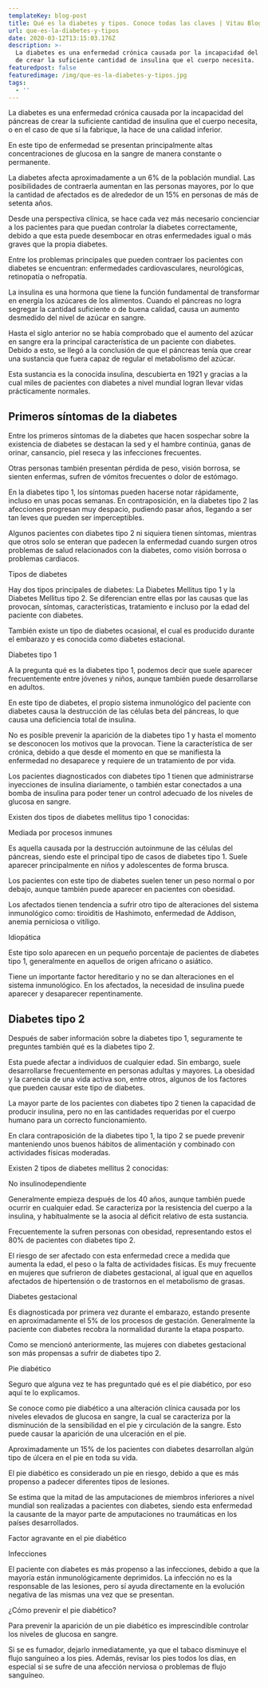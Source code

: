 ```yaml
---
templateKey: blog-post
title: Qué es la diabetes y tipos. Conoce todas las claves | Vitau Blog
url: que-es-la-diabetes-y-tipos
date: 2020-03-12T13:15:03.176Z
description: >-
  La diabetes es una enfermedad crónica causada por la incapacidad del páncreas
  de crear la suficiente cantidad de insulina que el cuerpo necesita.
featuredpost: false
featuredimage: /img/que-es-la-diabetes-y-tipos.jpg
tags:
  - ''
---
```

La diabetes es una enfermedad crónica causada por la incapacidad del páncreas de crear la suficiente cantidad de insulina que el cuerpo necesita, o en el caso de que sí la fabrique, la hace de una calidad inferior. 

En este tipo de enfermedad se presentan principalmente altas concentraciones de glucosa en la sangre de manera constante o permanente. 

La diabetes afecta aproximadamente a un 6% de la población mundial. Las posibilidades de contraerla aumentan en las personas mayores, por lo que la cantidad de afectados es de alrededor de un 15% en personas de más de setenta años. 

Desde una perspectiva clínica, se hace cada vez más necesario concienciar a los pacientes para que puedan controlar la diabetes correctamente, debido a que esta puede desembocar en otras enfermedades igual o más graves que la propia diabetes. 

Entre los problemas principales que pueden contraer los pacientes con diabetes  se encuentran: enfermedades cardiovasculares, neurológicas, retinopatía o nefropatía. 

La insulina es una hormona que tiene la función fundamental de transformar en energía los azúcares de los alimentos. Cuando el páncreas no logra segregar la cantidad suficiente o de buena calidad, causa un aumento desmedido del nivel de azúcar en sangre. 

Hasta el siglo anterior no se había comprobado que el aumento del azúcar en sangre era la principal característica de un paciente con diabetes.  Debido a esto, se llegó a la conclusión de que el páncreas tenía que crear una sustancia que fuera capaz de regular el metabolismo del azúcar. 

Esta sustancia es la conocida insulina, descubierta en 1921 y gracias a la cual miles de pacientes con diabetes a nivel mundial logran llevar vidas prácticamente normales. 

## Primeros síntomas de la diabetes

Entre los primeros síntomas de la diabetes que hacen sospechar sobre la existencia de diabetes  se destacan la sed y el hambre continúa, ganas de orinar, cansancio, piel reseca y las infecciones frecuentes. 

Otras personas también presentan pérdida de peso, visión borrosa, se sienten enfermas, sufren de vómitos frecuentes o dolor de estómago. 

En la diabetes tipo 1, los síntomas pueden hacerse notar rápidamente, incluso en unas pocas semanas. En contraposición, en la diabetes tipo 2 las afecciones progresan muy despacio, pudiendo pasar años, llegando a ser tan leves que pueden ser imperceptibles.

Algunos pacientes con diabetes tipo 2 ni siquiera tienen síntomas, mientras que otros solo se enteran que padecen la enfermedad cuando surgen otros problemas de salud relacionados con la diabetes, como visión borrosa o problemas cardiacos. 

Tipos de diabetes

Hay dos tipos principales de diabetes: La Diabetes Mellitus tipo 1 y la Diabetes Mellitus tipo 2. Se diferencian entre ellas por las causas que las provocan, síntomas, características, tratamiento e incluso por la edad del paciente con diabetes. 

También existe un tipo de diabetes ocasional, el cual es producido durante el embarazo y es conocida como diabetes estacional. 

Diabetes tipo 1

A la pregunta qué es la diabetes tipo 1, podemos decir que suele aparecer frecuentemente entre jóvenes y niños, aunque también puede desarrollarse en adultos. 

En este tipo de diabetes, el propio sistema inmunológico del paciente con diabetes causa la destrucción de las células beta del páncreas, lo que causa una deficiencia total de insulina. 

No es posible prevenir la aparición de la diabetes tipo 1 y hasta el momento se desconocen los motivos que la provocan. Tiene la característica de ser crónica, debido a que desde el momento en que se manifiesta la enfermedad no desaparece y requiere de un tratamiento de por vida. 

Los pacientes diagnosticados con diabetes tipo 1 tienen que administrarse inyecciones de insulina diariamente, o también estar conectados a una bomba de insulina para poder tener un control adecuado de los niveles de glucosa en sangre. 

Existen dos tipos de diabetes mellitus  tipo 1 conocidas: 

Mediada por procesos inmunes

Es aquella causada por la destrucción autoinmune de las células del páncreas, siendo este el principal tipo de casos de diabetes tipo 1. Suele aparecer principalmente en niños y adolescentes de forma brusca.

Los pacientes con este tipo de diabetes suelen tener un peso normal o por debajo, aunque también puede aparecer en pacientes con obesidad. 

Los afectados tienen tendencia a sufrir otro tipo de alteraciones del sistema inmunológico como: tiroiditis de Hashimoto, enfermedad de Addison, anemia perniciosa o vitíligo. 

Idiopática 

Este tipo solo aparecen en un pequeño porcentaje de pacientes de diabetes tipo 1, generalmente en aquellos de origen africano o asiático. 

Tiene un importante factor hereditario y no se dan alteraciones en el sistema inmunológico. En los afectados, la necesidad de insulina puede aparecer y desaparecer repentinamente. 

## Diabetes tipo 2

Después de saber información sobre la diabetes tipo 1, seguramente te preguntes también qué es la diabetes tipo 2.

Esta puede afectar a individuos de cualquier edad. Sin embargo, suele desarrollarse frecuentemente en personas adultas y mayores. La obesidad y la carencia de una vida activa son, entre otros, algunos de los factores que pueden causar este tipo de diabetes. 

La mayor parte de los pacientes con diabetes tipo 2 tienen la capacidad de producir insulina, pero no en las cantidades requeridas por el cuerpo humano para un correcto funcionamiento. 

En clara contraposición de la diabetes tipo 1, la tipo 2 se puede prevenir manteniendo unos buenos hábitos de alimentación y combinado con actividades físicas moderadas.

Existen 2 tipos de diabetes mellitus 2 conocidas: 

No insulinodependiente 

Generalmente empieza después de los 40 años, aunque también puede ocurrir en cualquier edad.  Se caracteriza por la resistencia del cuerpo a la insulina, y habitualmente se la asocia al déficit relativo de esta sustancia. 

Frecuentemente la sufren personas con obesidad, representando estos el 80% de pacientes con diabetes tipo 2. 

El riesgo de ser afectado con esta enfermedad crece a medida que aumenta la edad, el peso o la falta de actividades físicas. Es muy frecuente en mujeres que sufrieron de diabetes gestacional, al igual que en aquellos afectados de hipertensión o de trastornos en el metabolismo de grasas.

Diabetes gestacional

Es diagnosticada por primera vez durante el embarazo, estando presente en aproximadamente el 5% de los procesos de gestación. Generalmente la paciente con diabetes recobra la normalidad durante la etapa posparto.

Como se mencionó anteriormente, las mujeres con diabetes gestacional son más propensas a sufrir de diabetes tipo 2.

Pie diabético

Seguro que alguna vez te has preguntado qué es el pie diabético, por eso aquí te lo explicamos. 

Se conoce como pie diabético a una alteración clínica causada por los niveles elevados de glucosa en sangre, la cual se caracteriza por la disminución de la sensibilidad en el pie y circulación de la sangre. Esto puede causar la aparición de una ulceración en el pie. 

Aproximadamente un 15% de los pacientes con diabetes desarrollan algún tipo de úlcera en el pie en toda su vida. 

El pie diabético es considerado un pie en riesgo, debido a que es más propenso a padecer diferentes tipos de lesiones.  

Se estima que la mitad de las amputaciones de miembros inferiores a nivel mundial son realizadas a pacientes con diabetes, siendo esta enfermedad la causante de la mayor parte de amputaciones no traumáticas en los países desarrollados. 

Factor agravante en el pie diabético 

Infecciones

El paciente con diabetes es más propenso a las infecciones, debido a que la mayoría están inmunológicamente deprimidos. La infección no es la responsable de las lesiones, pero sí ayuda directamente en la evolución negativa de las mismas una vez que se presentan. 

¿Cómo prevenir el pie diabético?

Para prevenir la aparición de un pie diabético es imprescindible controlar los niveles de glucosa en sangre. 

Si se es fumador, dejarlo inmediatamente, ya que el tabaco disminuye el flujo sanguíneo a los pies. Además, revisar los pies todos los días, en especial si se sufre de una afección nerviosa o problemas de flujo sanguíneo.
